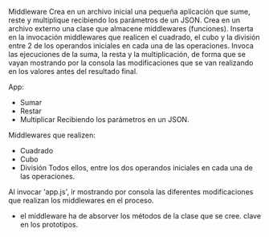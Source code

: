 Middleware
Crea en un archivo inicial una pequeña aplicación que sume, reste y multiplique recibiendo los parámetros de un JSON.
Crea en un archivo externo una clase que almacene middlewares (funciones).
Inserta en la invocación middlewares que realicen el cuadrado, el cubo y la división entre 2 de los operandos iniciales 
en cada una de las operaciones. Invoca las ejecuciones de la suma, la resta y la multiplicación, de forma que se vayan mostrando por la consola las modificaciones que se van realizando en los valores antes del resultado final.

App: 
- Sumar
- Restar
- Multiplicar 
Recibiendo los parámetros en un JSON.


Middlewares que realizen:
- Cuadrado
- Cubo
- División
Todos ellos, entre los dos operandos iniciales en cada una de las operaciones.


Al invocar 'app.js', ir mostrando por consola las diferentes modificaciones que realizan los middlewares en el proceso.


* el middleware ha de absorver los métodos de la clase que se cree. clave en los prototipos.


